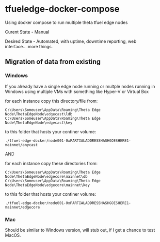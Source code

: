 # tfueledge-docker-compose
Using docker compose to run multiple theta tfuel edge nodes

Curent State - Manual

Desired State - Automated, with uptime, downtime reporting, web interface... more things.

## Migration of data from existing

### Windows

If you already have a single edge node running or multple nodes running in Windows using multiple VMs with something like Hyper-V or Virtual Box

for each instance copy this directory/file from:

`C:\Users\Someuser\AppData\Roaming\Theta Edge Node\ThetaEdgeNode\edgecast\ldb`
`C:\Users\Someuser\AppData\Roaming\Theta Edge Node\ThetaEdgeNode\edgecast\key`

to this folder that hosts your continer volume:

`./tfuel-edge-docker/node001-0xPARTIALADDRESSHASHGOESHERE1-mainnet/anycast`

AND

for each instance copy these directories from:

`C:\Users\Someuser\AppData\Roaming\Theta Edge Node\ThetaEdgeNode\edgecore\mainnet\db`
`C:\Users\Someuser\AppData\Roaming\Theta Edge Node\ThetaEdgeNode\edgecore\mainnet\key`

to this folder that hosts your continer volume:

`./tfuel-edge-docker/node001-0xPARTIALADDRESSHASHGOESHERE1-mainnet/edgecore`

### Mac

Should be similar to Windows version, will stub out, if I get a chance to test MacOS.

